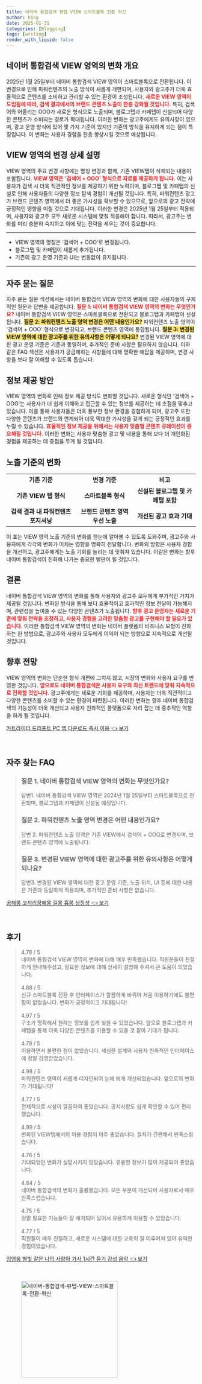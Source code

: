 ```yaml
---
title: 네이버 통합검색 뷰탭 VIEW 스마트블록 전환 혁신
author: bing
date: 2025-01-31
categories: [Blogging]
tags: [writing]
render_with_liquid: false
---
```



<h2 id='VIEW_변화_개요'>네이버 통합검색 VIEW 영역의 변화 개요</h2>

<p>2025년 1월 25일부터 네이버 통합검색 VIEW 영역이 스마트블록으로 전환됩니다. 이 변경으로 인해 파워컨텐츠의 노출 방식이 새롭게 개편되며, 사용자와 광고주가 더욱 효율적으로 콘텐츠를 소비하고 관리할 수 있는 환경이 조성됩니다. <b><span style="color: #ee2323;">새로운 VIEW 영역이 도입됨에 따라, 검색 결과에서의 브랜드 콘텐츠 노출이 한층 강화될 것입니다.</span></b> 특히, 검색어와 어울리는 OOO가 새로운 형식으로 노출되며, 블로그탭과 카페탭이 신설되어 다양한 콘텐츠가 소비되는 경로가 확대됩니다. 이러한 변화는 광고주에게도 유의사항이 있으며, 광고 운영 방식에 있어 몇 가지 기준이 있지만 기존의 방식을 유지하게 되는 점이 특징입니다. 이 변화는 사용자 경험을 한층 향상시킬 것으로 예상됩니다.</p>

<h2 id='변경_상세_설명'>VIEW 영역의 변경 상세 설명</h2>

<p>VIEW 영역의 주요 변경 사항에는 명칭 변경과 함께, 기존 VIEW탭이 삭제되는 내용이 포함됩니다. <b><span style="color: #ee2323;">VIEW 영역은 '검색어 + OOO' 형식으로 자료를 제공하게 됩니다.</span></b> 이는 사용자가 검색 시 더욱 직관적인 정보를 제공하기 위한 노력이며, 블로그탭 및 카페탭의 신설로 인해 사용자들의 다양한 정보 탐색 경험이 개선될 것입니다. 특히, 파워컨텐츠 광고가 브랜드 콘텐츠 영역에서 더 좋은 가시성을 확보할 수 있으므로, 앞으로의 광고 전략에 긍정적인 영향을 미칠 것으로 기대됩니다. 이러한 변경은 2025년 1월 25일부터 적용되며, 사용자와 광고주 모두 새로운 시스템에 맞춰 적응해야 합니다. 따라서, 광고주는 변화를 미리 충분히 숙지하고 이에 맞는 전략을 세우는 것이 중요합니다.</p>

<hr />

<ul>
    <li>VIEW 영역의 명칭은 '검색어 + OOO'로 변경됩니다.</li>
    <li>블로그탭 및 카페탭이 새롭게 추가됩니다.</li>
    <li>기존의 광고 운영 기준과 UI는 변동없이 유지됩니다.</li>
</ul>

<hr />

<h2 id='자주_묻는_질문'>자주 묻는 질문</h2>

<p>자주 묻는 질문 섹션에서는 네이버 통합검색 VIEW 영역의 변화에 대한 사용자들의 구체적인 질문과 답변을 제공합니다. <b><span style="color: #ee2323;">질문 1: 네이버 통합검색 VIEW 영역의 변화는 무엇인가요?</span></b> 네이버 통합검색 VIEW 영역은 스마트블록으로 전환되고 블로그탭과 카페탭이 신설됩니다. <b><span style="background-color: #ffe066;">질문 2: 파워컨텐츠 노출 영역 변경은 어떤 내용인가요?</span></b> 파워컨텐츠 노출 영역이 '검색어 + OOO' 형식으로 변경되고, 브랜드 콘텐츠 영역에 통합됩니다. <b><span style="background-color: #ffe066;">질문 3: 변경된 VIEW 영역에 대한 광고주를 위한 유의사항은 어떻게 되나요?</span></b> 변경된 VIEW 영역에 대한 광고 운영 기준은 기존과 동일하며, 추가적인 준비 사항은 필요하지 않습니다. 이와 같은 FAQ 섹션은 사용자가 궁금해하는 사항들에 대해 명확한 해답을 제공하며, 변경 사항을 보다 잘 이해할 수 있도록 돕습니다.</p>

<h2 id='정보_제공_방안'>정보 제공 방안</h2>

<p>VIEW 영역의 변화로 인해 정보 제공 방식도 변화할 것입니다. 새로운 형식인 '검색어 + OOO'는 사용자가 더 쉽게 이해하고 접근할 수 있는 정보를 제공하는 데 초점을 맞추고 있습니다. 이를 통해 사용자들은 더욱 풍부한 정보 환경을 경험하게 되며, 광고주 또한 다양한 콘텐츠가 브랜드와 연계되어 더욱 막대한 가시성을 갖게 되는 긍정적인 효과를 누릴 수 있습니다. <b><span style="color: #ee2323;">효율적인 정보 제공을 위해서는 사용자 맞춤형 콘텐츠 큐레이션이 중요해질 것입니다.</span></b> 이러한 변화는 사용자 맞춤형 광고 및 내용을 통해 보다 더 개인화된 경험을 제공하는 데 중점을 두게 될 것입니다.</p>

<h2 id='노출_기준'>노출 기준의 변화</h2>

<table>
    <tr>
        <td style="text-align: center; height: 17px;"><b>기존 기준</b></td>
        <td style="text-align: center; height: 17px;"><b>변경 기준</b></td>
        <td style="text-align: center; height: 17px;"><b>비고</b></td>
    </tr>
    <tr>
        <td style="text-align: center; height: 17px;"><b>기존 VIEW 탭 형식</b></td>
        <td style="text-align: center; height: 17px;"><b>스마트블록 형식</b></td>
        <td style="text-align: center; height: 17px;"><b>신설된 블로그탭 및 카페탭 포함</b></td>
    </tr>
    <tr>
        <td style="text-align: center; height: 17px;"><b>검색 결과 내 파워컨텐츠 포지셔닝</b></td>
        <td style="text-align: center; height: 17px;"><b>브랜드 콘텐츠 영역 우선 노출</b></td>
        <td style="text-align: center; height: 17px;"><b>개선된 광고 효과 기대</b></td>
    </tr>
</table>

<p>이 표는 VIEW 영역 노출 기준의 변화를 한눈에 알아볼 수 있도록 도와주며, 광고주와 사용자에게 각각의 변화가 미치는 영향을 명확히 전달합니다. 변화의 방향은 사용자 경험을 개선하고, 광고주에게는 노출 기회를 늘리는 데 맞춰져 있습니다. 이같은 변화는 향후 네이버 통합검색이 진화해 나가는 중요한 발판이 될 것입니다.</p>

<h2 id='결론'>결론</h2>

<p>네이버 통합검색 VIEW 영역의 변화를 통해 사용자와 광고주 모두에게 부가적인 가치가 제공될 것입니다. 변화된 방식을 통해 보다 효율적이고 효과적인 정보 전달이 가능해지며, 관련성을 높여줄 수 있는 다양한 콘텐츠가 노출됩니다. <b><span style="color: #ee2323;">향후 광고 운영자는 새로운 기준에 맞춰 전략을 조정하고, 사용자 경험을 고려한 맞춤형 광고를 구현해야 할 필요가 있습니다.</span></b> 이러한 통합검색 VIEW 영역의 변화는 네이버 플랫폼의 비즈니스 모형이 진화하는 한 방법으로, 광고주와 사용자 모두에게 이익이 되는 방향으로 지속적으로 개선될 것입니다.</p>

<h2 id='향후_전망'>향후 전망</h2>

<p>VIEW 영역의 변화는 단순한 형식 개편에 그치지 않고, 시장의 변화와 사용자 요구를 반영한 것입니다. <b><span style="color: #ee2323;">앞으로도 네이버 통합검색은 사용자 요구와 최신 트렌드에 맞춰 지속적으로 진화할 것입니다.</span></b> 광고주에게는 새로운 기회를 제공하며, 사용자는 더욱 직관적이고 다양한 콘텐츠를 소비할 수 있는 환경이 마련됩니다. 이러한 변화는 향후 네이버 통합검색의 기능성이 더욱 개선되고 사용자 친화적인 플랫폼으로 자리 잡는 데 중추적인 역할을 하게 될 것입니다.</p>


<p><a class="click-button" title="카트라이더 드리프트 PC 앱 다운로드 즉시 이용" href="https://blackassets.github.io/posts/%EC%B9%B4%ED%8A%B8%EB%9D%BC%EC%9D%B4%EB%8D%94-%EB%93%9C%EB%A6%AC%ED%94%84%ED%8A%B8-PC-%EC%95%B1-%EB%8B%A4%EC%9A%B4%EB%A1%9C%EB%93%9C-%EC%A6%89%EC%8B%9C-%EC%9D%B4%EC%9A%A9/" rel="dofollow">카트라이더 드리프트 PC 앱 다운로드 즉시 이용 👈 보기</a></p><br>
<h2 id='자주_찾는_FAQ'>자주 찾는 FAQ</h2>
<div itemscope="" itemtype="https://schema.org/FAQPage"> 
<blockquote> 
<div itemscope="" itemprop="mainEntity" itemtype="https://schema.org/Question"> 
<h3 itemprop="name">질문 1. 네이버 통합검색 VIEW 영역의 변화는 무엇인가요?</h3> 
<div itemscope="" itemprop="acceptedAnswer" itemtype="https://schema.org/Answer"> 
<span itemprop="text"> 
<p>답변1. 네이버 통합검색 VIEW 영역은 2024년 1월 25일부터 스마트블록으로 전환되며, 블로그탭과 카페탭이 신설될 예정입니다.</p> 
</span> 
</div> 
</div> 
<div itemscope="" itemprop="mainEntity" itemtype="https://schema.org/Question"> 
<h3 itemprop="name">질문 2. 파워컨텐츠 노출 영역 변경은 어떤 내용인가요?</h3> 
<div itemscope="" itemprop="acceptedAnswer" itemtype="https://schema.org/Answer"> 
<span itemprop="text"> 
<p>답변 2. 파워컨텐츠 노출 영역은 기존 VIEW에서 검색어 + OOO로 변경되며, 브랜드 콘텐츠 영역에 노출됩니다.</p> 
</span> 
</div> 
</div> 
<div itemscope="" itemprop="mainEntity" itemtype="https://schema.org/Question"> 
<h3 itemprop="name">질문 3. 변경된 VIEW 영역에 대한 광고주를 위한 유의사항은 어떻게 되나요?</h3> 
<div itemscope="" itemprop="acceptedAnswer" itemtype="https://schema.org/Answer"> 
<span itemprop="text"> 
<p>답변3. 변경된 VIEW 영역에 대한 광고 운영 기준, 노출 위치, UI 등에 대한 내용은 기존과 동일하게 적용되며, 추가적인 준비 사항은 없습니다.</p> 
</span> 
</div> 
</div> 
</blockquote> 
</div>
<p><a class="click-button" title="꿈해몽 코끼리꿈해몽 길몽 흉몽 상징성" href="https://blackassets.github.io/posts/%EA%BF%88%ED%95%B4%EB%AA%BD-%EC%BD%94%EB%81%BC%EB%A6%AC%EA%BF%88%ED%95%B4%EB%AA%BD-%EA%B8%B8%EB%AA%BD-%ED%9D%89%EB%AA%BD-%EC%83%81%EC%A7%95%EC%84%B1/" rel="dofollow">꿈해몽 코끼리꿈해몽 길몽 흉몽 상징성 👈 보기</a></p><br>
<h2 id='후기'>후기</h2>
<div itemscope itemtype="https://schema.org/Product">
  <blockquote>
  <div itemprop="review" itemscope itemtype="https://schema.org/Review">
      <div itemprop="reviewRating" itemscope itemtype="https://schema.org/Rating"> <span itemprop="ratingValue">4.76</span> / <span itemprop="bestRating">5</span> </div>
      <span itemprop="reviewBody">네이버 통합검색 VIEW 영역의 변화에 대해 매우 만족했습니다. 직원분들이 친절하게 안내해주셨고, 필요한 정보에 대해 상세히 설명해 주셔서 큰 도움이 되었습니다.</span>
  </div>
  <br>
  <div itemprop="review" itemscope itemtype="https://schema.org/Review">
      <div itemprop="reviewRating" itemscope itemtype="https://schema.org/Rating"> <span itemprop="ratingValue">4.88</span> / <span itemprop="bestRating">5</span> </div>
      <span itemprop="reviewBody">신규 스마트블록 전환 후 인터페이스가 깔끔하게 바뀌어 처음 이용하기에도 불편함이 없었습니다. 변화가 긍정적이고 기대됩니다!</span>
  </div>
  <br>
  <div itemprop="review" itemscope itemtype="https://schema.org/Review">
      <div itemprop="reviewRating" itemscope itemtype="https://schema.org/Rating"> <span itemprop="ratingValue">4.97</span> / <span itemprop="bestRating">5</span> </div>
      <span itemprop="reviewBody">구조가 명확해서 원하는 정보를 쉽게 찾을 수 있었습니다. 앞으로 블로그탭과 카페탭을 통해 더욱 다양한 콘텐츠를 이용할 수 있을 것 같아 기대가 됩니다.</span>
  </div>
  <br>
  <div itemprop="review" itemscope itemtype="https://schema.org/Review">
      <div itemprop="reviewRating" itemscope itemtype="https://schema.org/Rating"> <span itemprop="ratingValue">4.79</span> / <span itemprop="bestRating">5</span> </div>
      <span itemprop="reviewBody">이용하면서 불편한 점이 없었습니다. 세심한 설계와 사용자 친화적인 인터페이스에 정말 감명받았습니다.</span>
  </div>
  <br>
  <div itemprop="review" itemscope itemtype="https://schema.org/Review">
      <div itemprop="reviewRating" itemscope itemtype="https://schema.org/Rating"> <span itemprop="ratingValue">4.98</span> / <span itemprop="bestRating">5</span> </div>
      <span itemprop="reviewBody">파워컨텐츠 영역이 새롭게 디자인되어 눈에 띄게 개선되었습니다. 앞으로의 변화가 기대됩니다!</span>
  </div>
  <br>
  <div itemprop="review" itemscope itemtype="https://schema.org/Review">
      <div itemprop="reviewRating" itemscope itemtype="https://schema.org/Rating"> <span itemprop="ratingValue">4.77</span> / <span itemprop="bestRating">5</span> </div>
      <span itemprop="reviewBody">전체적으로 시설이 깔끔하여 좋았습니다. 공지사항도 쉽게 확인할 수 있어 편리했습니다.</span>
  </div>
  <br>
  <div itemprop="review" itemscope itemtype="https://schema.org/Review">
      <div itemprop="reviewRating" itemscope itemtype="https://schema.org/Rating"> <span itemprop="ratingValue">4.99</span> / <span itemprop="bestRating">5</span> </div>
      <span itemprop="reviewBody">변화된 VIEW탭에서의 이용 경험이 아주 좋았습니다. 절차가 간편해서 만족스럽습니다.</span>
  </div>
  <br>
  <div itemprop="review" itemscope itemtype="https://schema.org/Review">
      <div itemprop="reviewRating" itemscope itemtype="https://schema.org/Rating"> <span itemprop="ratingValue">4.76</span> / <span itemprop="bestRating">5</span> </div>
      <span itemprop="reviewBody">기대되었던 변화가 실망시키지 않았습니다. 유용한 정보가 많이 제공되어 좋았습니다.</span>
  </div>
  <br>
  <div itemprop="review" itemscope itemtype="https://schema.org/Review">
      <div itemprop="reviewRating" itemscope itemtype="https://schema.org/Rating"> <span itemprop="ratingValue">4.84</span> / <span itemprop="bestRating">5</span> </div>
      <span itemprop="reviewBody">네이버 통합검색의 변화가 훌륭했습니다. 모든 부분이 개선되어 사용자로서 매우 만족스럽습니다.</span>
  </div>
  <br>
  <div itemprop="review" itemscope itemtype="https://schema.org/Review">
      <div itemprop="reviewRating" itemscope itemtype="https://schema.org/Rating"> <span itemprop="ratingValue">4.75</span> / <span itemprop="bestRating">5</span> </div>
      <span itemprop="reviewBody">정말 필요한 기능들이 잘 배치되어 있어서 유용하게 이용할 수 있었습니다.</span>
  </div>
  <br>
  <div itemprop="review" itemscope itemtype="https://schema.org/Review">
      <div itemprop="reviewRating" itemscope itemtype="https://schema.org/Rating"> <span itemprop="ratingValue">4.77</span> / <span itemprop="bestRating">5</span> </div>
      <span itemprop="reviewBody">직원들이 매우 친절하고, 새로운 시스템에 대한 교육이 잘 이루어져 있어 유익한 경험이었습니다.</span>
  </div>
  </blockquote>
</div>
<p><a class="click-button" title="임영웅 별빛 같은 나의 사랑아 가사 1시간 듣기 감성 음악" href="https://blackassets.github.io/posts/%EC%9E%84%EC%98%81%EC%9B%85-%EB%B3%84%EB%B9%9B-%EA%B0%99%EC%9D%80-%EB%82%98%EC%9D%98-%EC%82%AC%EB%9E%91%EC%95%84-%EA%B0%80%EC%82%AC-1%EC%8B%9C%EA%B0%84-%EB%93%A3%EA%B8%B0-%EA%B0%90%EC%84%B1-%EC%9D%8C%EC%95%85/" rel="dofollow">임영웅 별빛 같은 나의 사랑아 가사 1시간 듣기 감성 음악 👈 보기</a></p><br>
<figure class="image"><img src="https://blackassets.github.io/assets/img/thumbnail/네이버-통합검색-뷰탭-VIEW-스마트블록-전환-혁신.webp" alt="네이버-통합검색-뷰탭-VIEW-스마트블록-전환-혁신" width="256" height="256"></figure>